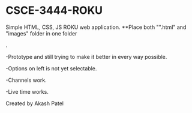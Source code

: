 # CSCE-3444-ROKU
Simple HTML, CSS, JS ROKU web application.
**Place both "".html" and "images" folder in one folder


.


-Prototype and still trying to make it better in every way possible.

-Options on left is not yet selectable.

-Channels work.

-Live time works.


Created by Akash Patel
